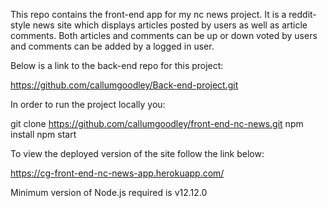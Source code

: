 This repo contains the front-end app for my nc news project. It is a reddit-style news site which displays articles posted by users as well as article comments. Both articles and comments can be up or down voted by users and comments can be added by a logged in user.

Below is a link to the back-end repo for this project:

https://github.com/callumgoodley/Back-end-project.git

In order to run the project locally you:

git clone <repo-name> https://github.com/callumgoodley/front-end-nc-news.git
npm install
npm start

To view the deployed version of the site follow the link below: 

https://cg-front-end-nc-news-app.herokuapp.com/

Minimum version of Node.js required is v12.12.0





